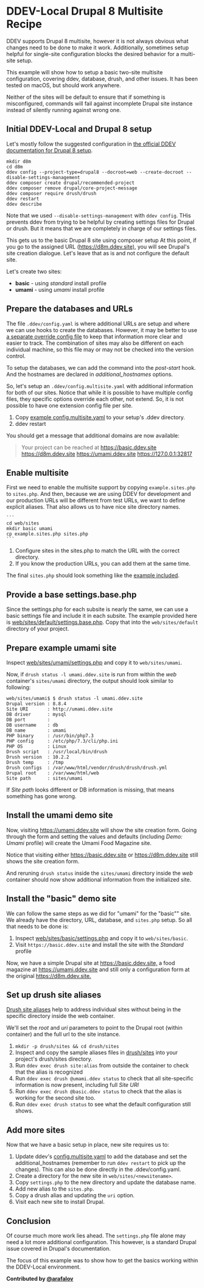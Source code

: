 # DDEV-Local Drupal 8 Multisite Recipe

DDEV supports Drupal 8 multisite, however it is not always obvious what changes need to be done to make it work. Additionally, sometimes setup helpful for single-site configuration blocks the desired behavior for a multi-site setup.

This example will show how to setup a basic two-site multisite configuration, covering ddev, database, drush, and other issues. It has been tested on macOS, but should work anywhere.

Neither of the sites will be default to ensure that if something is misconfigured, commands will fail against incomplete Drupal site instance instead of silently running against wrong one.

## Initial DDEV-Local and Drupal 8 setup

Let's mostly follow the suggested configuration in [the official DDEV documentation for Drupal 8 setup](https://ddev.readthedocs.io/en/stable/users/cli-usage/#drupal-8-quickstart).

```
mkdir d8m
cd d8m
ddev config --project-type=drupal8 --docroot=web --create-docroot --disable-settings-management
ddev composer create drupal/recommended-project
ddev composer remove drupal/core-project-message
ddev composer require drush/drush
ddev restart
ddev describe
```

Note that we used `--disable-settings-management` with `ddev config`. THis prevents ddev from trying to be helpful by creating settings files for Drupal or drush. But it means that we are completely in charge of our settings files.

This gets us to the basic Drupal 8 site using composer setup At this point, if you go to the assigned URL (<https://d8m.ddev.site),> you will see Drupal's site creation dialogue. Let's leave that as is and not configure the default site.

Let's create two sites:

* **basic** - using *standard* install profile
* **umami** - using *umami* install profile

## Prepare the databases and URLs

The file `.ddev/config.yaml` is where additional URLs are setup and where we can use hooks to create the databases. However, it may be better to use [a separate override config file](https://ddev.readthedocs.io/en/stable/users/extend/customization-extendibility/#extending-configyaml-with-custom-configyaml-files) to keep that information more clear and easier to track. The combination of sites may also be different on each individual machine, so this file may or may not be checked into the version control.

To setup the databases, we can add the command into the *post-start* hook. And the hostnames are declared in *additional_hostnames* options.

So, let's setup an `.ddev/config.multisite.yaml` with additional information for both of our sites. Notice that while it is possible to have multiple config files, they specific options override each other, not extend. So, it is not possible to have one extension config file per site.

1. Copy [example config.multisite.yaml](dot.ddev/config.multisite.yaml) to your setup's .ddev directory.
2. ddev restart

You should get a message that additional domains are now available:

> Your project can be reached at <https://basic.ddev.site> <https://d8m.ddev.site> <https://umami.ddev.site> <https://127.0.0.1:32817>

## Enable multisite

First we need to enable the multisite support by copying `example.sites.php` to `sites.php`. And then, because we are using DDEV for development and our production URLs will be different from test URLs, we want to define explicit aliases. That also allows us to have nice site directory names.

    ```
    cd web/sites
    mkdir basic umami
    cp example.sites.php sites.php
    ```

1. Configure sites in the sites.php to match the URL with the correct directory.
2. If you know the production URLs, you can add them at the same time.

The final `sites.php` should look something like the [example included](web/sites/sites.php).

## Provide a base settings.base.php

Since the settings.php for each subsite is nearly the same, we can use a basic settings file and include it in each subsite. The example provided here is [web/sites/default/settings.base.php](web/sites/default/settings.base.php). Copy that into the `web/sites/default` directory of your project.

## Prepare example umami site

Inspect  [web/sites/umami/settings.php](web/sites/umami/settings.php) and copy it to `web/sites/umami`.

Now, if `drush status -l umami.ddev.site` is run from within the *web* container's `sites/umami` directory, the output should look similar to following:

```
web/sites/umami$ $ drush status -l umami.ddev.site
Drupal version : 8.8.4
Site URI       : http://umami.ddev.site
DB driver      : mysql
DB port        :
DB username    : db
DB name        : umami
PHP binary     : /usr/bin/php7.3
PHP config     : /etc/php/7.3/cli/php.ini
PHP OS         : Linux
Drush script   : /usr/local/bin/drush
Drush version  : 10.2.2
Drush temp     : /tmp
Drush configs  : /var/www/html/vendor/drush/drush/drush.yml
Drupal root    : /var/www/html/web
Site path      : sites/umami
```

If *Site path* looks different or DB information is missing, that means something has gone wrong.

## Install the umami demo site

Now, visiting <https://umami.ddev.site> will show the site creation form. Going through the form and setting the values and defaults (including *Demo: Umami* profile) will create the Umami Food Magazine site.

Notice that visiting either <https://basic.ddev.site> or <https://d8m.ddev.site> still shows the site creation form.

And reruning `drush status` inside the `sites/umami` directory inside the *web* container should now show additional information from the initialized site.

## Install the "basic" demo site

We can follow the same steps as we did for "umami" for the "basic"" site. We already have the directory, URL, database, and `sites.php` setup. So all that needs to be done is:

1. Inspect  [web/sites/basic/settings.php](web/sites/basic/settings.php) and copy it to `web/sites/basic`.
2. Visit `https://basic.ddev.site` and install the site with the *Standard* profile

Now, we have a simple Drupal site at <https://basic.ddev.site,> a food magazine at <https://umami.ddev.site> and still only a configuration form at the original <https://d8m.ddev.site.>

## Set up drush site aliases

[Drush site aliases](http://docs.drush.org/en/9.x/usage/#site-aliases) help to address individual sites without being in the specific directory inside the web container.

We'll set the *root* and *uri* parameters to point to the Drupal root (within container) and the full url to the site instance.

1. `mkdir -p drush/sites && cd drush/sites`
2. Inspect and copy the sample aliases files in [drush/sites](drush/sites) into your project's drush/sites directory.
3. Run `ddev exec drush site:alias` from outside the container to check that the alias is recognized
4. Run `ddev exec drush @umami.ddev status` to check that all site-specific information is now present, including full *Site URI*
5. Run `ddev exec drush @basic.ddev status` to check that the alias is working for the second site too.
6. Run `ddev exec drush status` to see what the default configuration still shows.

## Add more sites

Now that we have a basic setup in place, new site requires us to:

1. Update ddev's [config.multisite.yaml](dot.ddev/config.multisite.yaml) to add the database and set the additional_hostnames (remember to run `ddev restart` to pick up the changes). This can also be done directly in the .ddev/config.yaml.
2. Create a directory for the new site in `web/sites/<newsitename>`.
3. Copy `settings.php` to the new directory and update the database name.
4. Add new alias to the `sites.php`.
5. Copy a drush alias and updating the `uri` option.
6. Visit each new site to install Drupal.

## Conclusion

Of course much more work lies ahead.  The `settings.php` file alone may need a lot more additional configuration. This however, is a standard Drupal issue covered in Drupal's documentation.

The focus of this example was to show how to get the basics working within the DDEV-Local environment.

**Contributed by [@arafalov](https://github.com/arafalov)**
